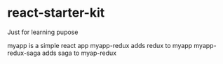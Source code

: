 # react-starter-kit
Just for learning pupose

myapp is a simple react app
myapp-redux adds redux to myapp
myapp-redux-saga adds saga to myap-redux